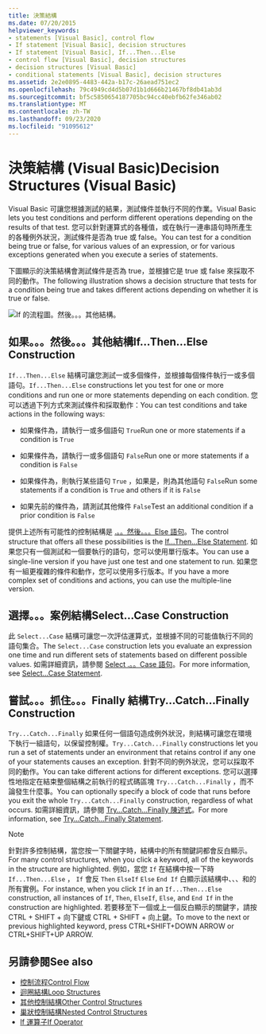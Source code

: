 ```yaml
---
title: 決策結構
ms.date: 07/20/2015
helpviewer_keywords:
- statements [Visual Basic], control flow
- If statement [Visual Basic], decision structures
- If statement [Visual Basic], If...Then...Else
- control flow [Visual Basic], decision structures
- decision structures [Visual Basic]
- conditional statements [Visual Basic], decision structures
ms.assetid: 2e2e0895-4483-442a-b17c-26aead751ec2
ms.openlocfilehash: 79c4949cd4d5b07d1b1d666b21467bf8db41ab3d
ms.sourcegitcommit: bf5c5850654187705bc94cc40ebfb62fe346ab02
ms.translationtype: MT
ms.contentlocale: zh-TW
ms.lasthandoff: 09/23/2020
ms.locfileid: "91095612"
---
```

# <a name="decision-structures-visual-basic"></a><span data-ttu-id="6d5d3-102">決策結構 (Visual Basic)</span><span class="sxs-lookup"><span data-stu-id="6d5d3-102">Decision Structures (Visual Basic)</span></span>

<span data-ttu-id="6d5d3-103">Visual Basic 可讓您根據測試的結果，測試條件並執行不同的作業。</span><span class="sxs-lookup"><span data-stu-id="6d5d3-103">Visual Basic lets you test conditions and perform different operations depending on the results of that test.</span></span> <span data-ttu-id="6d5d3-104">您可以針對運算式的各種值，或在執行一連串語句時所產生的各種例外狀況，測試條件是否為 true 或 false。</span><span class="sxs-lookup"><span data-stu-id="6d5d3-104">You can test for a condition being true or false, for various values of an expression, or for various exceptions generated when you execute a series of statements.</span></span>  
  
 <span data-ttu-id="6d5d3-105">下圖顯示的決策結構會測試條件是否為 true，並根據它是 true 或 false 來採取不同的動作。</span><span class="sxs-lookup"><span data-stu-id="6d5d3-105">The following illustration shows a decision structure that tests for a condition being true and takes different actions depending on whether it is true or false.</span></span>  
  
 ![If 的流程圖。然後。。。其他結構。](./media/decision-structures/if-then-else-construction.gif)  
  
## <a name="ifthenelse-construction"></a><span data-ttu-id="6d5d3-107">如果。。。然後。。。其他結構</span><span class="sxs-lookup"><span data-stu-id="6d5d3-107">If...Then...Else Construction</span></span>  

 <span data-ttu-id="6d5d3-108">`If...Then...Else` 結構可讓您測試一或多個條件，並根據每個條件執行一或多個語句。</span><span class="sxs-lookup"><span data-stu-id="6d5d3-108">`If...Then...Else` constructions let you test for one or more conditions and run one or more statements depending on each condition.</span></span> <span data-ttu-id="6d5d3-109">您可以透過下列方式來測試條件和採取動作：</span><span class="sxs-lookup"><span data-stu-id="6d5d3-109">You can test conditions and take actions in the following ways:</span></span>  
  
- <span data-ttu-id="6d5d3-110">如果條件為，請執行一或多個語句 `True`</span><span class="sxs-lookup"><span data-stu-id="6d5d3-110">Run one or more statements if a condition is `True`</span></span>  
  
- <span data-ttu-id="6d5d3-111">如果條件為，請執行一或多個語句 `False`</span><span class="sxs-lookup"><span data-stu-id="6d5d3-111">Run one or more statements if a condition is `False`</span></span>  
  
- <span data-ttu-id="6d5d3-112">如果條件為，則執行某些語句 `True` ，如果是，則為其他語句 `False`</span><span class="sxs-lookup"><span data-stu-id="6d5d3-112">Run some statements if a condition is `True` and others if it is `False`</span></span>  
  
- <span data-ttu-id="6d5d3-113">如果先前的條件為，請測試其他條件 `False`</span><span class="sxs-lookup"><span data-stu-id="6d5d3-113">Test an additional condition if a prior condition is `False`</span></span>  
  
 <span data-ttu-id="6d5d3-114">提供上述所有可能性的控制結構是 [.。。然後。。。Else 語句](../../../language-reference/statements/if-then-else-statement.md)。</span><span class="sxs-lookup"><span data-stu-id="6d5d3-114">The control structure that offers all these possibilities is the [If...Then...Else Statement](../../../language-reference/statements/if-then-else-statement.md).</span></span> <span data-ttu-id="6d5d3-115">如果您只有一個測試和一個要執行的語句，您可以使用單行版本。</span><span class="sxs-lookup"><span data-stu-id="6d5d3-115">You can use a single-line version if you have just one test and one statement to run.</span></span> <span data-ttu-id="6d5d3-116">如果您有一組更複雜的條件和動作，您可以使用多行版本。</span><span class="sxs-lookup"><span data-stu-id="6d5d3-116">If you have a more complex set of conditions and actions, you can use the multiple-line version.</span></span>  
  
## <a name="selectcase-construction"></a><span data-ttu-id="6d5d3-117">選擇。。。案例結構</span><span class="sxs-lookup"><span data-stu-id="6d5d3-117">Select...Case Construction</span></span>  

 <span data-ttu-id="6d5d3-118">此 `Select...Case` 結構可讓您一次評估運算式，並根據不同的可能值執行不同的語句集合。</span><span class="sxs-lookup"><span data-stu-id="6d5d3-118">The `Select...Case` construction lets you evaluate an expression one time and run different sets of statements based on different possible values.</span></span> <span data-ttu-id="6d5d3-119">如需詳細資訊，請參閱 [Select .。。Case 語句](../../../language-reference/statements/select-case-statement.md)。</span><span class="sxs-lookup"><span data-stu-id="6d5d3-119">For more information, see [Select...Case Statement](../../../language-reference/statements/select-case-statement.md).</span></span>  
  
## <a name="trycatchfinally-construction"></a><span data-ttu-id="6d5d3-120">嘗試。。。抓住。。。Finally 結構</span><span class="sxs-lookup"><span data-stu-id="6d5d3-120">Try...Catch...Finally Construction</span></span>  

 <span data-ttu-id="6d5d3-121">`Try...Catch...Finally` 如果任何一個語句造成例外狀況，則結構可讓您在環境下執行一組語句，以保留控制權。</span><span class="sxs-lookup"><span data-stu-id="6d5d3-121">`Try...Catch...Finally` constructions let you run a set of statements under an environment that retains control if any one of your statements causes an exception.</span></span> <span data-ttu-id="6d5d3-122">針對不同的例外狀況，您可以採取不同的動作。</span><span class="sxs-lookup"><span data-stu-id="6d5d3-122">You can take different actions for different exceptions.</span></span> <span data-ttu-id="6d5d3-123">您可以選擇性地指定在結束整個結構之前執行的程式碼區塊 `Try...Catch...Finally` ，而不論發生什麼事。</span><span class="sxs-lookup"><span data-stu-id="6d5d3-123">You can optionally specify a block of code that runs before you exit the whole `Try...Catch...Finally` construction, regardless of what occurs.</span></span> <span data-ttu-id="6d5d3-124">如需詳細資訊，請參閱 [Try...Catch...Finally 陳述式](../../../language-reference/statements/try-catch-finally-statement.md)。</span><span class="sxs-lookup"><span data-stu-id="6d5d3-124">For more information, see [Try...Catch...Finally Statement](../../../language-reference/statements/try-catch-finally-statement.md).</span></span>  
  
> [!NOTE]
> <span data-ttu-id="6d5d3-125">針對許多控制結構，當您按一下關鍵字時，結構中的所有關鍵詞都會反白顯示。</span><span class="sxs-lookup"><span data-stu-id="6d5d3-125">For many control structures, when you click a keyword, all of the keywords in the structure are highlighted.</span></span> <span data-ttu-id="6d5d3-126">例如，當您 `If` 在結構中按一下時 `If...Then...Else` ， `If` 會反 `Then` `ElseIf` `Else` `End If` 白顯示該結構中、、、和的所有實例。</span><span class="sxs-lookup"><span data-stu-id="6d5d3-126">For instance, when you click `If` in an `If...Then...Else` construction, all instances of `If`, `Then`, `ElseIf`, `Else`, and `End If` in the construction are highlighted.</span></span> <span data-ttu-id="6d5d3-127">若要移至下一個或上一個反白顯示的關鍵字，請按 CTRL + SHIFT + 向下鍵或 CTRL + SHIFT + 向上鍵。</span><span class="sxs-lookup"><span data-stu-id="6d5d3-127">To move to the next or previous highlighted keyword, press CTRL+SHIFT+DOWN ARROW or CTRL+SHIFT+UP ARROW.</span></span>  
  
## <a name="see-also"></a><span data-ttu-id="6d5d3-128">另請參閱</span><span class="sxs-lookup"><span data-stu-id="6d5d3-128">See also</span></span>

- [<span data-ttu-id="6d5d3-129">控制流程</span><span class="sxs-lookup"><span data-stu-id="6d5d3-129">Control Flow</span></span>](index.md)
- [<span data-ttu-id="6d5d3-130">迴圈結構</span><span class="sxs-lookup"><span data-stu-id="6d5d3-130">Loop Structures</span></span>](loop-structures.md)
- [<span data-ttu-id="6d5d3-131">其他控制結構</span><span class="sxs-lookup"><span data-stu-id="6d5d3-131">Other Control Structures</span></span>](other-control-structures.md)
- [<span data-ttu-id="6d5d3-132">巢狀控制結構</span><span class="sxs-lookup"><span data-stu-id="6d5d3-132">Nested Control Structures</span></span>](nested-control-structures.md)
- [<span data-ttu-id="6d5d3-133">If 運算子</span><span class="sxs-lookup"><span data-stu-id="6d5d3-133">If Operator</span></span>](../../../language-reference/operators/if-operator.md)
